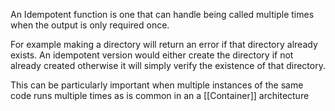 An Idempotent function is one that can handle being called multiple times when the output is only required once.

For example making a directory will return an error if that directory already exists. An idempotent version would either create the directory if not already created otherwise it will simply verify the existence of that directory.

This can be particularly important when multiple instances of the same code runs multiple times as is common in an a [[Container]] architecture